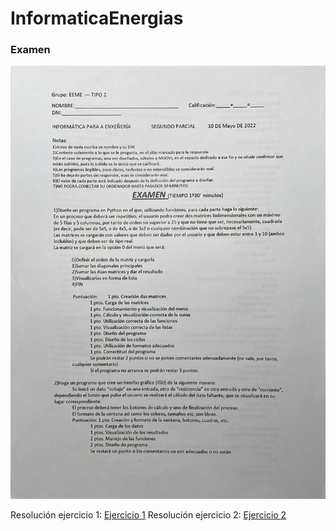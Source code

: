# InformaticaEnergias

### Examen
![Examen](Examen.jpeg)


Resolución ejercicio 1: [Ejercicio 1](examen_10_Mayo_2022_a.py)
Resolución ejercicio 2: [Ejercicio 2](examen_10_Mayo_2022_b.py)
 